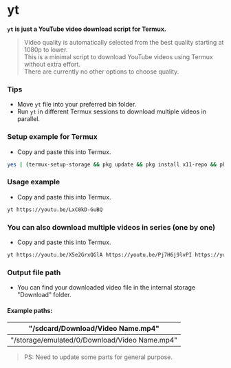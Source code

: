 # yt
**`yt` is just a YouTube video download script for Termux.**  
> Video quality is automatically selected from the best quality starting at 1080p to lower.  
This is a minimal script to download YouTube videos using Termux without extra effort.  
There are currently no other options to choose quality.  

### Tips
- Move `yt` file into your preferred bin folder.  
- Run `yt` in different Termux sessions to download multiple videos in parallel.  
### Setup example for Termux  
- Copy and paste this into Termux.
```bash
yes | (termux-setup-storage && pkg update && pkg install x11-repo && pkg install git python ffmpeg phantomjs && pip install yt-dlp && git clone -b Termux https://github.com/RellikJaeger/yt && cd yt && chmod +x yt && mv yt $HOME/../usr/bin && cd .. && rm -rf yt && mkdir -p $HOME/bin && echo "yt \$*" > $HOME/bin/termux-url-opener && chmod +x $HOME/bin/termux-url-opener)
```
### Usage example
- Copy and paste this into Termux.
```bash
yt https://youtu.be/LxC0kD-GuBQ
```
### You can also download multiple videos in series (one by one)
- Copy and paste this into Termux.
```bash
yt https://youtu.be/X5e2GrxQGlA https://youtu.be/Pj7H6j9lvPI https://youtu.be/OosiksDo_OA
```
### Output file path
- You can find your downloaded video file in the internal storage "Download" folder.  
#### Example paths:
| "/sdcard/Download/Video Name.mp4"             |
| --- |
| "/storage/emulated/0/Download/Video Name.mp4" |
> PS: Need to update some parts for general purpose.
